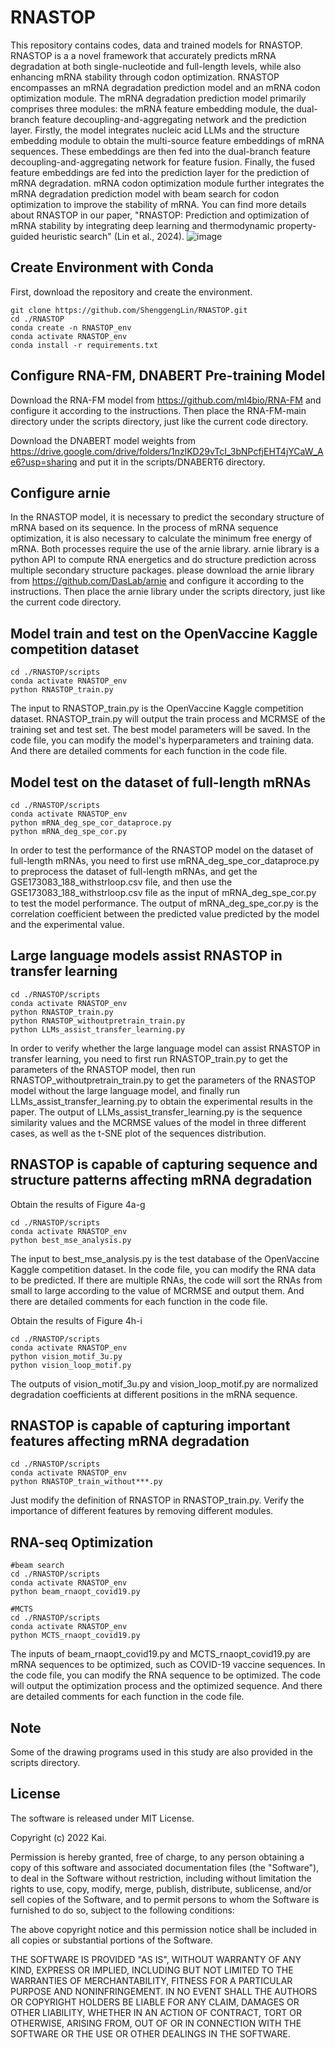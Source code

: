 # RNASTOP

This repository contains codes, data and trained models for RNASTOP. RNASTOP is a a novel framework that accurately predicts mRNA degradation at both single-nucleotide and full-length levels, while also enhancing mRNA stability through codon optimization. RNASTOP encompasses an mRNA degradation prediction model and an mRNA codon optimization module. The mRNA degradation prediction model primarily comprises three modules: the mRNA feature embedding module, the dual-branch feature decoupling-and-aggregating network and the prediction layer. Firstly, the model integrates nucleic acid LLMs and the structure embedding module to obtain the multi-source feature embeddings of mRNA sequences. These embeddings are then fed into the dual-branch feature decoupling-and-aggregating network for feature fusion. Finally, the fused feature embeddings are fed into the prediction layer for the prediction of mRNA degradation. mRNA codon optimization module further integrates the mRNA degradation prediction model with beam search for codon optimization to improve the stability of mRNA. You can find more details about RNASTOP in our paper, "RNASTOP: Prediction and optimization of mRNA stability by integrating deep learning and thermodynamic property-guided heuristic search" (Lin et al., 2024).
![image](https://github.com/ShenggengLin/RNASTOP/blob/main/pictures/figure%201.tif)
## Create Environment with Conda

First, download the repository and create the environment.

```
git clone https://github.com/ShenggengLin/RNASTOP.git
cd ./RNASTOP
conda create -n RNASTOP_env
conda activate RNASTOP_env
conda install -r requirements.txt
```

## Configure RNA-FM, DNABERT Pre-training Model

Download the RNA-FM model from https://github.com/ml4bio/RNA-FM and configure it according to the instructions. Then place the RNA-FM-main directory under the scripts directory, just like the current code directory.

Download the DNABERT model weights from https://drive.google.com/drive/folders/1nzlKD29vTcI_3bNPcfjEHT4jYCaW_Ae6?usp=sharing and put it in the scripts/DNABERT6 directory.

## Configure arnie
In the RNASTOP model, it is necessary to predict the secondary structure of mRNA based on its sequence. In the process of mRNA sequence optimization, it is also necessary to calculate the minimum free energy of mRNA. Both processes require the use of the arnie library. arnie library is a python API to compute RNA energetics and do structure prediction across multiple secondary structure packages. please download the arnie library from https://github.com/DasLab/arnie and configure it according to the instructions. Then place the arnie library under the scripts directory, just like the current code directory.
## Model train and test on the OpenVaccine Kaggle competition dataset
```
cd ./RNASTOP/scripts
conda activate RNASTOP_env
python RNASTOP_train.py
```
The input to RNASTOP_train.py is the OpenVaccine Kaggle competition dataset. RNASTOP_train.py will output the train process and MCRMSE of the training set and test set. The best model parameters will be saved. In the code file, you can modify the model's hyperparameters and training data. And there are detailed comments for each function in the code file.

## Model test on the dataset of full-length mRNAs
```
cd ./RNASTOP/scripts
conda activate RNASTOP_env
python mRNA_deg_spe_cor_dataproce.py
python mRNA_deg_spe_cor.py
```
In order to test the performance of the RNASTOP model on the dataset of full-length mRNAs, you need to first use mRNA_deg_spe_cor_dataproce.py to preprocess the dataset of full-length mRNAs, and get the GSE173083_188_withstrloop.csv file, and then use the GSE173083_188_withstrloop.csv file as the input of mRNA_deg_spe_cor.py to test the model performance. The output of mRNA_deg_spe_cor.py is the correlation coefficient between the predicted value predicted by the model and the experimental value.

## Large language models assist RNASTOP in transfer learning
```
cd ./RNASTOP/scripts
conda activate RNASTOP_env
python RNASTOP_train.py
python RNASTOP_withoutpretrain_train.py
python LLMs_assist_transfer_learning.py
```
In order to verify whether the large language model can assist RNASTOP in transfer learning, you need to first run RNASTOP_train.py to get the parameters of the RNASTOP model, then run RNASTOP_withoutpretrain_train.py to get the parameters of the RNASTOP model without the large language model, and finally run LLMs_assist_transfer_learning.py to obtain the experimental results in the paper. The output of LLMs_assist_transfer_learning.py is the sequence similarity values and the MCRMSE values of the model in three different cases, as well as the t-SNE plot of the sequences distribution.

## RNASTOP is capable of capturing sequence and structure patterns affecting mRNA degradation

Obtain the results of Figure 4a-g
```
cd ./RNASTOP/scripts
conda activate RNASTOP_env
python best_mse_analysis.py
```
The input to best_mse_analysis.py is the test database of the OpenVaccine Kaggle competition dataset. In the code file, you can modify the RNA data to be predicted. If there are multiple RNAs, the code will sort the RNAs from small to large according to the value of MCRMSE and output them. And there are detailed comments for each function in the code file.

Obtain the results of Figure 4h-i
```
cd ./RNASTOP/scripts
conda activate RNASTOP_env
python vision_motif_3u.py
python vision_loop_motif.py
```
The outputs of vision_motif_3u.py and vision_loop_motif.py are normalized degradation coefficients at different positions in the mRNA sequence.

## RNASTOP is capable of capturing important features affecting mRNA degradation
```
cd ./RNASTOP/scripts
conda activate RNASTOP_env
python RNASTOP_train_without***.py
```
Just modify the definition of RNASTOP in RNASTOP_train.py. Verify the importance of different features by removing different modules.
## RNA-seq Optimization
```
#beam search
cd ./RNASTOP/scripts
conda activate RNASTOP_env
python beam_rnaopt_covid19.py

#MCTS
cd ./RNASTOP/scripts
conda activate RNASTOP_env
python MCTS_rnaopt_covid19.py
```
The inputs of beam_rnaopt_covid19.py and MCTS_rnaopt_covid19.py are mRNA sequences to be optimized, such as COVID-19 vaccine sequences. In the code file, you can modify the RNA sequence to be optimized. The code will output the optimization process and the optimized sequence. And there are detailed comments for each function in the code file.

## Note
Some of the drawing programs used in this study are also provided in the scripts directory.

## License
The software is released under MIT License.

Copyright (c) 2022 Kai.

Permission is hereby granted, free of charge, to any person obtaining a copy of this software and associated documentation files (the "Software"), to deal in the Software without restriction, including without limitation the rights to use, copy, modify, merge, publish, distribute, sublicense, and/or sell copies of the Software, and to permit persons to whom the Software is furnished to do so, subject to the following conditions:

The above copyright notice and this permission notice shall be included in all copies or substantial portions of the Software.

THE SOFTWARE IS PROVIDED "AS IS", WITHOUT WARRANTY OF ANY KIND, EXPRESS OR IMPLIED, INCLUDING BUT NOT LIMITED TO THE WARRANTIES OF MERCHANTABILITY, FITNESS FOR A PARTICULAR PURPOSE AND NONINFRINGEMENT. IN NO EVENT SHALL THE AUTHORS OR COPYRIGHT HOLDERS BE LIABLE FOR ANY CLAIM, DAMAGES OR OTHER LIABILITY, WHETHER IN AN ACTION OF CONTRACT, TORT OR OTHERWISE, ARISING FROM, OUT OF OR IN CONNECTION WITH THE SOFTWARE OR THE USE OR OTHER DEALINGS IN THE SOFTWARE.
